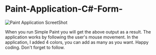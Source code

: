 # Paint-Application-C#-Form-

![Paint Application ScreetShot](https://user-images.githubusercontent.com/86704802/174348004-f59b396a-0f49-4085-a7f9-2419fce0d411.png)

When you run Simple Paint you will get the above output as a result.
The application works by following the user's mouse movement.
In the application, I added 4 colors, you can add as many as you want. 
Happy coding. Don't forget to follow.
